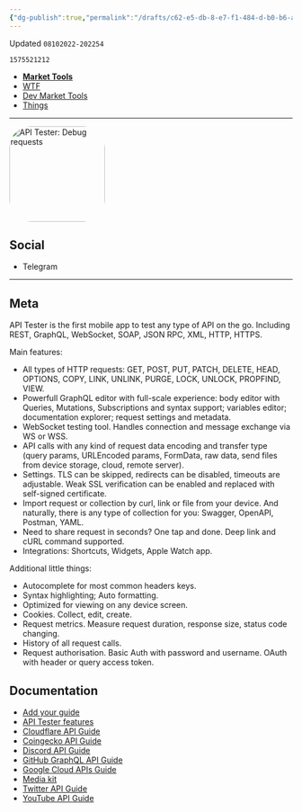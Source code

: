 ```yaml
---
{"dg-publish":true,"permalink":"/drafts/c62-e5-db-8-e7-f1-484-d-b0-b6-a4-e2511-a6-cee/","dgHomeLink":true,"dgPassFrontmatter":false}
---
```


Updated `08102022-202254`

`1575521212`

- [**Market Tools**](https://tools.applemediaservices.com/app/1575521212)
- [WTF](https://davidblue.wtf/drafts/C62E5DB8-E7F1-484D-B0B6-A4E2511A6CEE.html)
- [Dev Market Tools](https://apps.apple.com/us/developer/freely-dating-llc/id1534409800)
- [Things](things:///show?id=G5GAHv7xAPvJDgjwL72UYA)

---

<a href="https://apps.apple.com/us/app/api-tester-debug-requests/id1575521212?itscg=30200&amp;itsct=apps_box_appicon" style="width: 170px; height: 170px; border-radius: 22%; overflow: hidden; display: inline-block; vertical-align: middle;"><img src="https://tools.applemediaservices.com/api/artwork/US/app/1575521212.png?locale=en-US" alt="API Tester: Debug requests" style="width: 170px; height: 170px; border-radius: 22%; overflow: hidden; display: inline-block; vertical-align: middle;"></a>

## Social

- Telegram

---

## Meta

API Tester is the first mobile app to test any type of API on the go. Including REST, GraphQL, WebSocket, SOAP, JSON RPC, XML, HTTP, HTTPS.

Main features:
- All types of HTTP requests: GET, POST, PUT, PATCH, DELETE, HEAD, OPTIONS, COPY, LINK, UNLINK, PURGE, LOCK, UNLOCK, PROPFIND, VIEW.
- Powerfull GraphQL editor with full-scale experience: body editor with Queries, Mutations, Subscriptions and syntax support; variables editor; documentation explorer; request settings and metadata.
- WebSocket testing tool. Handles connection and message exchange via WS or WSS.
- API calls with any kind of request data encoding and transfer type (query params, URLEncoded params, FormData, raw data, send files from device storage, cloud, remote server).
- Settings. TLS can be skipped, redirects can be disabled, timeouts are adjustable. Weak SSL verification can be enabled and replaced with self-signed certificate.
- Import request or collection by curl, link or file from your device. And naturally, there is any type of collection for you: Swagger, OpenAPI, Postman, YAML.
- Need to share request in seconds? One tap and done. Deep link and cURL command supported.
- Integrations: Shortcuts, Widgets, Apple Watch app.

Additional little things:
- Autocomplete for most common headers keys.
- Syntax highlighting; Auto formatting.
- Optimized for viewing on any device screen. 
- Cookies. Collect, edit, create.
- Request metrics. Measure request duration, response size, status code changing.
- History of all request calls.
- Request authorisation. Basic Auth with password and username. OAuth with header or query access token.

## Documentation

- [Add your guide](https://docs.apitester.org/guides/add-your-guide)
- [API Tester features](https://docs.apitester.org/api-tester-features)
- [Cloudflare API Guide](https://docs.apitester.org/guides/cloudflare-api-guide)
- [Coingecko API Guide](https://docs.apitester.org/guides/coingecko-api-guide)
- [Discord API Guide](https://docs.apitester.org/guides/discord-api-guide)
- [GitHub GraphQL API Guide](https://docs.apitester.org/guides/github-graphql-api-guide)
- [Google Cloud APIs Guide](https://docs.apitester.org/guides/google-cloud-apis-guide)
- [Media kit](https://docs.apitester.org/media-kit)
- [Twitter API Guide](https://docs.apitester.org/guides/twitter-api-guide)
- [YouTube API Guide](https://docs.apitester.org/guides/youtube-api-guide)